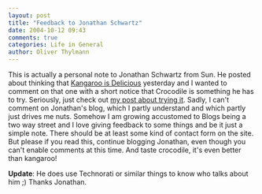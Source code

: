 ```yaml
---
layout: post
title: "Feedback to Jonathan Schwartz"
date: 2004-10-12 09:43
comments: true
categories: Life in General
author: Oliver Thylmann
---
```



This is actually a personal note to Jonathan Schwartz from Sun. He posted about thinking that [Kangaroo is Delicious](http://blogs.sun.com/roller/page/jonathan/20041011#kangaroo_is_delicious) yesterday and I wanted to comment on that one with a short notice that Crocodile is something he has to try. Seriously, just check out [my post about trying it](http://owt.typepad.com/blog/2004/09/crocodile_tasts.html). Sadly, I can't comment on Jonathan's blog, which I partly understand and which partly just drives me nuts. Somehow I am growing accustomed to Blogs being a two way street and I love giving feedback to some things and be it just a simple note. There should be at least some kind of contact form on the site. But please if you read this, continue blogging Jonathan, even though you can't enable comments at this time. And taste crocodile, it's even better than kangaroo!

**Update**: He does use Technorati or similar things to know who talks about him ;) Thanks Jonathan.


